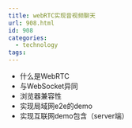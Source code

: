 ```yaml
---
title: webRTC实现音视频聊天
url: 908.html
id: 908
categories:
  - technology
tags:
---
```


*   什么是WebRTC
*   与WebSocket异同
*   浏览器兼容性
*   实现局域网e2e的demo
*   实现互联网demo包含（server端）